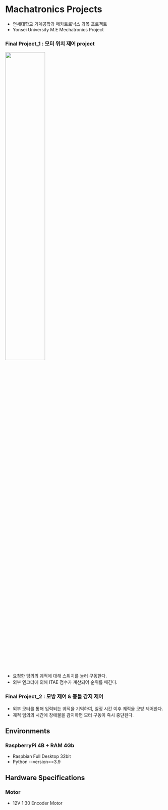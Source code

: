 # Machatronics Projects
- 연세대학교 기계공학과 메카트로닉스 과목 프로젝트
- Yonsei University M.E Mechatronics Project

### Final Project_1 : 모터 위치 제어 project 
<img width="50%" src="https://github.com/kxxbeomjun/Mechatronics_finalproject/assets/121419945/4204d64e-a61a-4106-b623-62e74dc2d6eb"><br/>
- 요청한 임의의 궤적에 대해 스위치를 눌러 구동한다.
- 외부 엔코더에 의해 ITAE 점수가 계산되어 순위를 매긴다.

### Final Project_2 : 모방 제어 & 충돌 감지 제어
- 외부 모터를 통해 입력되는 궤적을 기억하여, 일정 시간 이후 궤적을 모방 제어한다.
- 궤적 임의의 시간에 장애물을 감지하면 모터 구동이 즉시 중단된다.

## Environments
### RaspberryPi 4B + RAM 4Gb 
- Raspbian Full Desktop 32bit
- Python --version==3.9

## Hardware Specifications
### Motor
- 12V 1:30 Encoder Motor 

